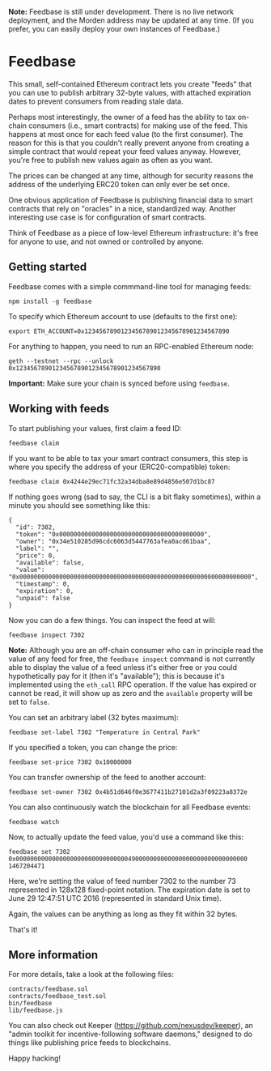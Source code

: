 **Note:**  Feedbase is still under development.  There is no live
network deployment, and the Morden address may be updated at any time.
(If you prefer, you can easily deploy your own instances of Feedbase.)


Feedbase
========

This small, self-contained Ethereum contract lets you create "feeds"
that you can use to publish arbitrary 32-byte values, with attached
expiration dates to prevent consumers from reading stale data.

Perhaps most interestingly, the owner of a feed has the ability to tax
on-chain consumers (i.e., smart contracts) for making use of the feed.
This happens at most once for each feed value (to the first consumer).
The reason for this is that you couldn't really prevent anyone from
creating a simple contract that would repeat your feed values anyway.
However, you're free to publish new values again as often as you want.

The prices can be changed at any time, although for security reasons
the address of the underlying ERC20 token can only ever be set once.

One obvious application of Feedbase is publishing financial data to
smart contracts that rely on "oracles" in a nice, standardized way.
Another interesting use case is for configuration of smart contracts.

Think of Feedbase as a piece of low-level Ethereum infrastructure:
it's free for anyone to use, and not owned or controlled by anyone.


Getting started
---------------

Feedbase comes with a simple commmand-line tool for managing feeds:

    npm install -g feedbase

To specify which Ethereum account to use (defaults to the first one):

    export ETH_ACCOUNT=0x1234567890123456789012345678901234567890

For anything to happen, you need to run an RPC-enabled Ethereum node:

    geth --testnet --rpc --unlock 0x1234567890123456789012345678901234567890

**Important:** Make sure your chain is synced before using `feedbase`.


Working with feeds
------------------

To start publishing your values, first claim a feed ID:

    feedbase claim

If you want to be able to tax your smart contract consumers, this step
is where you specify the address of your (ERC20-compatible) token:

    feedbase claim 0x4244e29ec71fc32a34dba8e89d4856e507d1bc87

If nothing goes wrong (sad to say, the CLI is a bit flaky sometimes),
within a minute you should see something like this:

    {
      "id": 7302,
      "token": "0x0000000000000000000000000000000000000000",
      "owner": "0x34e510285d96cdc6063d5447763afea0acd61baa",
      "label": "",
      "price": 0,
      "available": false,
      "value": "0x0000000000000000000000000000000000000000000000000000000000000000",
      "timestamp": 0,
      "expiration": 0,
      "unpaid": false
    }

Now you can do a few things.  You can inspect the feed at will:

    feedbase inspect 7302

**Note:** Although you are an off-chain consumer who can in principle
read the value of any feed for free, the `feedbase inspect` command is
not currently able to display the value of a feed unless it's either
free or you could hypothetically pay for it (then it's "available");
this is because it's implemented using the `eth_call` RPC operation.
If the value has expired or cannot be read, it will show up as zero
and the `available` property will be set to `false`.

You can set an arbitrary label (32 bytes maximum):

    feedbase set-label 7302 "Temperature in Central Park"

If you specified a token, you can change the price:

    feedbase set-price 7302 0x10000000

You can transfer ownership of the feed to another account:

    feedbase set-owner 7302 0x4b51d646f0e3677411b27101d2a3f09223a8372e

You can also continuously watch the blockchain for all Feedbase events:

    feedbase watch

Now, to actually update the feed value, you'd use a command like this:

    feedbase set 7302 0x0000000000000000000000000000000490000000000000000000000000000000 1467204471

Here, we're setting the value of feed number 7302 to the number 73
represented in 128x128 fixed-point notation.  The expiration date is
set to June 29 12:47:51 UTC 2016 (represented in standard Unix time).

Again, the values can be anything as long as they fit within 32 bytes.

That's it!


More information
----------------

For more details, take a look at the following files:

    contracts/feedbase.sol
    contracts/feedbase_test.sol
    bin/feedbase
    lib/feedbase.js

You can also check out Keeper (<https://github.com/nexusdev/keeper>),
an "admin toolkit for incentive-following software daemons," designed
to do things like publishing price feeds to blockchains.

Happy hacking!
